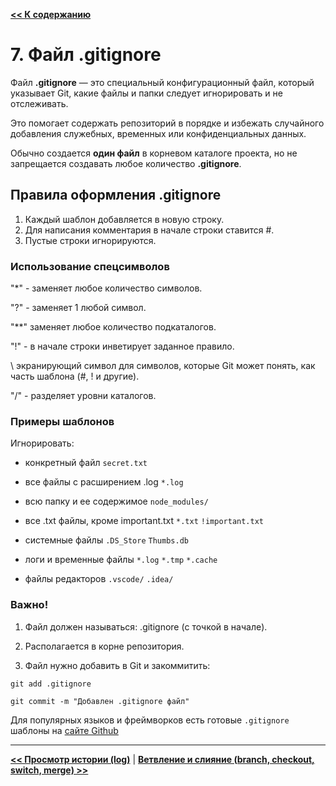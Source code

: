 [**<< К содержанию**](readme.md)

# 7. Файл .gitignore

Файл **.gitignore** — это специальный конфигурационный файл, который указывает Git, какие файлы и папки следует игнорировать и не отслеживать. 

Это помогает содержать репозиторий в порядке и избежать случайного добавления служебных, временных или конфиденциальных данных.

Обычно создается **один файл** в корневом каталоге проекта, но не запрещается создавать любое количество **.gitignore**.

## Правила оформления .gitignore

1. Каждый шаблон добавляется в новую строку.
2. Для написания комментария в начале строки ставится #.
3. Пустые строки игнорируются.

### Использование спецсимволов

"*" - заменяет любое количество символов.

"?" - заменяет 1 любой символ.

"**" заменяет любое количество подкаталогов.

"!" - в начале строки инветирует заданное правило.

\ экранирующий символ для символов, которые Git может понять, как часть шаблона (#, ! и другие).

"/" - разделяет уровни каталогов.

### Примеры шаблонов

Игнорировать:

* конкретный файл ```secret.txt```

* все файлы с расширением .log ```*.log```

* всю папку и ее содержимое ```node_modules/```

* все .txt файлы, кроме important.txt ```*.txt``` ```!important.txt```

* системные файлы ```.DS_Store``` ```Thumbs.db```

* логи и временные файлы ```*.log``` ```*.tmp``` ```*.cache```

* файлы редакторов ```.vscode/``` ```.idea/```

### Важно!

1. Файл должен называться: .gitignore (с точкой в начале).

2. Располагается в корне репозитория.

3. Файл нужно добавить в Git и закоммитить:

```git add .gitignore```

```git commit -m "Добавлен .gitignore файл"```

Для популярных языков и фреймворков есть готовые ```.gitignore``` шаблоны на [сайте Github](github.com/github/gitignore)

---

[**<< Просмотр истории (log)**](viewing-history.md) | [**Ветвление и слияние (branch, checkout, switch, merge) >>**](branching.md)